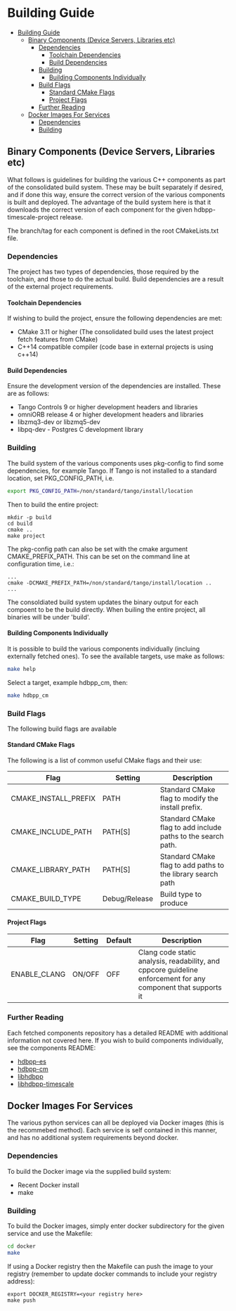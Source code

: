 # Building Guide

- [Building Guide](#Building-Guide)
  - [Binary Components (Device Servers, Libraries etc)](#Binary-Components-Device-Servers-Libraries-etc)
    - [Dependencies](#Dependencies)
      - [Toolchain Dependencies](#Toolchain-Dependencies)
      - [Build Dependencies](#Build-Dependencies)
    - [Building](#Building)
      - [Building Components Individually](#Building-Components-Individually)
    - [Build Flags](#Build-Flags)
      - [Standard CMake Flags](#Standard-CMake-Flags)
      - [Project Flags](#Project-Flags)
    - [Further Reading](#Further-Reading)
  - [Docker Images For Services](#Docker-Images-For-Services)
    - [Dependencies](#Dependencies-1)
    - [Building](#Building-1)

## Binary Components (Device Servers, Libraries etc)

What follows is guidelines for building the various C++ components as part of the consolidated build system. These may be built separately if desired, and if done this way, ensure the correct version of the various components is built and deployed. The advantage of the build system here is that it downloads the correct version of each component for the given hdbpp-timescale-project release.

The branch/tag for each component is defined in the root CMakeLists.txt file.

### Dependencies

The project has two types of dependencies, those required by the toolchain, and those to do the actual build. Build dependencies are a result of the external project requirements.

#### Toolchain Dependencies

If wishing to build the project, ensure the following dependencies are met:

- CMake 3.11 or higher (The consolidated build uses the latest project fetch features from CMake)
- C++14 compatible compiler (code base in external projects is using c++14)

#### Build Dependencies

Ensure the development version of the dependencies are installed. These are as follows:

- Tango Controls 9 or higher development headers and libraries
- omniORB release 4 or higher development headers and libraries
- libzmq3-dev or libzmq5-dev
- libpq-dev - Postgres C development library

### Building

The build system of the various components uses pkg-config to find some dependencies, for example Tango. If Tango is not installed to a standard location, set PKG_CONFIG_PATH, i.e.

```bash
export PKG_CONFIG_PATH=/non/standard/tango/install/location
```

Then to build the entire project:

```
mkdir -p build
cd build
cmake ..
make project
```

The pkg-config path can also be set with the cmake argument CMAKE_PREFIX_PATH. This can be set on the command line at configuration time, i.e.:

```
...
cmake -DCMAKE_PREFIX_PATH=/non/standard/tango/install/location ..
...
```

The consoldiated build system updates the binary output for each compoent to be the build directly. When builing the entire project, all binaries will be under 'build'.

#### Building Components Individually

It is possible to build the various components individually (incluing externally fetched ones). To see the available targets, use make as follows:

```bash
make help
```

Select a target, example hdbpp_cm, then:

```bash
make hdbpp_cm
```

### Build Flags

The following build flags are available

#### Standard CMake Flags

The following is a list of common useful CMake flags and their use:

| Flag | Setting | Description |
|------|-----|-----|
| CMAKE_INSTALL_PREFIX | PATH | Standard CMake flag to modify the install prefix. |
| CMAKE_INCLUDE_PATH | PATH[S] | Standard CMake flag to add include paths to the search path. |
| CMAKE_LIBRARY_PATH | PATH[S] | Standard CMake flag to add paths to the library search path |
| CMAKE_BUILD_TYPE | Debug/Release | Build type to produce |

#### Project Flags

| Flag | Setting | Default | Description |
|------|-----|-----|-----|
| ENABLE_CLANG | ON/OFF | OFF | Clang code static analysis, readability, and cppcore guideline enforcement for any component that supports it|

### Further Reading

Each fetched components repository has a detailed README with additional information not covered here. If you wish to build components individually, see the components README:

- [hdbpp-es](https://github.com/tango-controls-hdbpp/hdbpp-es)
- [hdbpp-cm](https://github.com/tango-controls-hdbpp/hdbpp-cm)
- [libhdbpp](https://github.com/tango-controls-hdbpp/libhdbpp)
- [libhdbpp-timescale](https://github.com/tango-controls-hdbpp/libhdbpp-timescale)



## Docker Images For Services

The various python services can all be deployed via Docker images (this is the recommebed method). Each service is self contained in this manner, and has no additional system requirements beyond docker.

### Dependencies

To build the Docker image via the supplied build system: 

- Recent Docker install
- make

### Building

To build the Docker images, simply enter docker subdirectory for the given service and use the Makefile:

```bash
cd docker
make
```

If using a Docker registry then the Makefile can push the image to your registry (remember to update docker commands to include your registry address):

```
export DOCKER_REGISTRY=<your registry here>
make push
```
